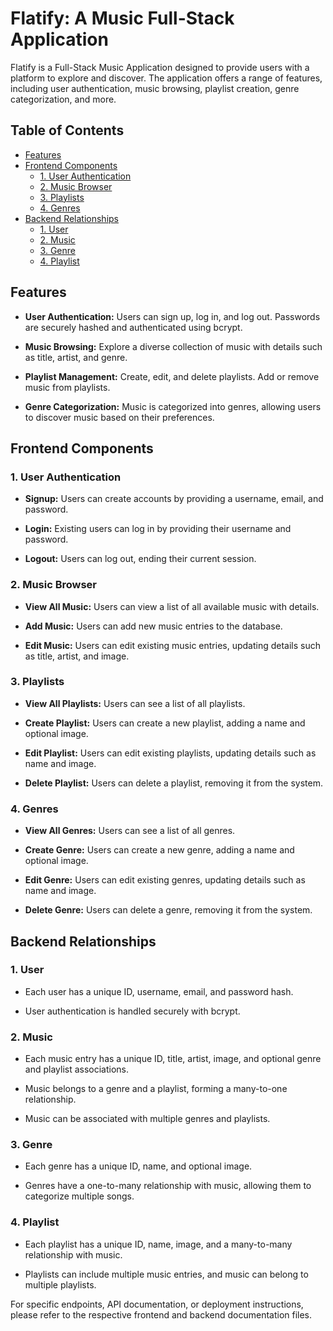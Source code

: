 # Flatify: A Music Full-Stack Application

Flatify is a Full-Stack Music Application designed to provide users with a platform to explore and discover. The application offers a range of features, including user authentication, music browsing, playlist creation, genre categorization, and more.

## Table of Contents

- [Features](#features)
- [Frontend Components](#frontend-components)
  - [1. User Authentication](#1-user-authentication)
  - [2. Music Browser](#2-music-browser)
  - [3. Playlists](#3-playlists)
  - [4. Genres](#4-genres)
- [Backend Relationships](#backend-relationships)
  - [1. User](#1-user)
  - [2. Music](#2-music)
  - [3. Genre](#3-genre)
  - [4. Playlist](#4-playlist)

## Features

- **User Authentication:** Users can sign up, log in, and log out. Passwords are securely hashed and authenticated using bcrypt.

- **Music Browsing:** Explore a diverse collection of music with details such as title, artist, and genre.

- **Playlist Management:** Create, edit, and delete playlists. Add or remove music from playlists.

- **Genre Categorization:** Music is categorized into genres, allowing users to discover music based on their preferences.

## Frontend Components

### 1. User Authentication

- **Signup:** Users can create accounts by providing a username, email, and password.

- **Login:** Existing users can log in by providing their username and password.

- **Logout:** Users can log out, ending their current session.

### 2. Music Browser

- **View All Music:** Users can view a list of all available music with details.

- **Add Music:** Users can add new music entries to the database.

- **Edit Music:** Users can edit existing music entries, updating details such as title, artist, and image.

### 3. Playlists

- **View All Playlists:** Users can see a list of all playlists.

- **Create Playlist:** Users can create a new playlist, adding a name and optional image.

- **Edit Playlist:** Users can edit existing playlists, updating details such as name and image.

- **Delete Playlist:** Users can delete a playlist, removing it from the system.

### 4. Genres

- **View All Genres:** Users can see a list of all genres.

- **Create Genre:** Users can create a new genre, adding a name and optional image.

- **Edit Genre:** Users can edit existing genres, updating details such as name and image.

- **Delete Genre:** Users can delete a genre, removing it from the system.

## Backend Relationships

### 1. User

- Each user has a unique ID, username, email, and password hash.

- User authentication is handled securely with bcrypt.

### 2. Music

- Each music entry has a unique ID, title, artist, image, and optional genre and playlist associations.

- Music belongs to a genre and a playlist, forming a many-to-one relationship.

- Music can be associated with multiple genres and playlists.

### 3. Genre

- Each genre has a unique ID, name, and optional image.

- Genres have a one-to-many relationship with music, allowing them to categorize multiple songs.

### 4. Playlist

- Each playlist has a unique ID, name, image, and a many-to-many relationship with music.

- Playlists can include multiple music entries, and music can belong to multiple playlists.

For specific endpoints, API documentation, or deployment instructions, please refer to the respective frontend and backend documentation files.
